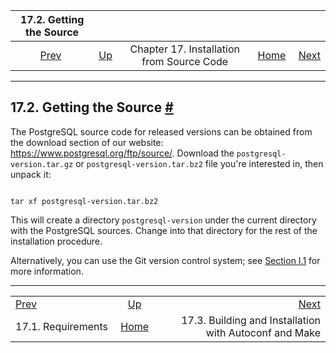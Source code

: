 

|                 17.2. Getting the Source                |                                                                     |                                           |                                                       |                                                                                     |
| :-----------------------------------------------------: | :------------------------------------------------------------------ | :---------------------------------------: | ----------------------------------------------------: | ----------------------------------------------------------------------------------: |
| [Prev](install-requirements.html "17.1. Requirements")  | [Up](installation.html "Chapter 17. Installation from Source Code") | Chapter 17. Installation from Source Code | [Home](index.html "PostgreSQL 17devel Documentation") |  [Next](install-make.html "17.3. Building and Installation with Autoconf and Make") |

***

## 17.2. Getting the Source [#](#INSTALL-GETSOURCE)

The PostgreSQL source code for released versions can be obtained from the download section of our website: <https://www.postgresql.org/ftp/source/>. Download the `postgresql-version.tar.gz` or `postgresql-version.tar.bz2` file you're interested in, then unpack it:

```

tar xf postgresql-version.tar.bz2
```

This will create a directory `postgresql-version` under the current directory with the PostgreSQL sources. Change into that directory for the rest of the installation procedure.

Alternatively, you can use the Git version control system; see [Section I.1](git.html "I.1. Getting the Source via Git") for more information.

***

|                                                         |                                                                     |                                                                                     |
| :------------------------------------------------------ | :-----------------------------------------------------------------: | ----------------------------------------------------------------------------------: |
| [Prev](install-requirements.html "17.1. Requirements")  | [Up](installation.html "Chapter 17. Installation from Source Code") |  [Next](install-make.html "17.3. Building and Installation with Autoconf and Make") |
| 17.1. Requirements                                      |        [Home](index.html "PostgreSQL 17devel Documentation")        |                              17.3. Building and Installation with Autoconf and Make |
